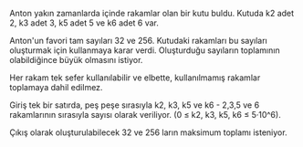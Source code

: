 ﻿Anton yakın zamanlarda içinde rakamlar olan bir kutu buldu. Kutuda k2 adet 2, k3 adet 3, k5 adet 5 ve k6 adet 6 var.

Anton'un favori tam sayıları 32 ve 256. Kutudaki rakamları bu sayıları oluşturmak için kullanmaya karar verdi. Oluşturduğu sayıların toplamının olabildiğince büyük olmasını istiyor.

Her rakam tek sefer kullanılabilir ve elbette, kullanılmamış rakamlar toplamaya dahil edilmez.

Giriş tek bir satırda, peş peşe sırasıyla k2, k3, k5 ve k6 - 2,3,5 ve 6 rakamlarının sırasıyla sayısı olarak veriliyor. (0 ≤ k2, k3, k5, k6 ≤ 5·10^6).

Çıkış olarak oluşturulabilecek 32 ve 256 ların maksimum toplamı isteniyor.
